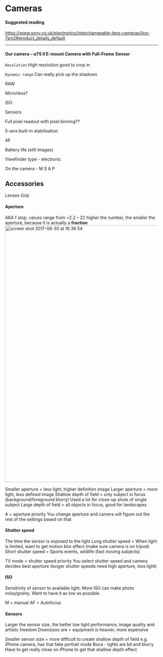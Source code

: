 # Cameras

#### Suggested reading

https://www.sony.co.uk/electronics/interchangeable-lens-cameras/ilce-7sm2#product_details_default


----------

#### Our camera – α7S II E-mount Camera with Full-Frame Sensor

`Resolution`
High resolution good to crop in

`Dynamic range`
Can really pick up the shadows

RAW

Mirrorless? 

ISO

Sensors

Full pixel readout with pixel binning??

5-axis built-in stabilisation

AF

Battery life (still images)

Viewfinder type - electronic 

On the camera - M S A P 


## Accessories

Lenses
Grip 

#### Aperture
AKA f stop, values range from  ~2.2 – 22
higher the number, the smaller the aperture, because it is actually a **fraction**
<img width="845" alt="screen shot 2017-08-30 at 16 36 54" src="https://user-images.githubusercontent.com/26869008/29881154-b06e87d2-8da1-11e7-8f09-5900fc4e8c06.png">

Smaller aperture = less light, higher definition image
Larger aperture = more light, less defined image
Shallow depth of field = only subject in focus (background/foreground blurry) Used a lot for close-up shots of single subject
Large depth of field = all objects in focus, good for landscapes 

A = aperture priority 
You change aperture and camera will figure out the rest of the settings based on that 

#### Shutter speed
The time the sensor is exposed to the light
Long shutter speed = When light is limited, want to get motion blur effect (make sure camera is on tripod)
Short shutter speed = Sports events, wildlife (fast moving subjects) 

TV mode = shutter speed priority
You select shutter speed and camera decides best aperture (longer shutter speeds need high aperture, less light) 

#### ISO
Sensitivity of sensor to available light.
More ISO can make photo noisy/grainy.
Want to have it as low as possible. 

M = manual 
AF = Autofocus 

#### Sensors
Larger the sensor size, the better low light performance, image quality and artistic freedom 
Downsizes are = equipment is heavier, more expensive

Smaller sensor size = more difficult to create shallow depth of field e.g. iPhone camera, has that fake portrait mode
Boca - lights are bit and blurry
Have to get really close on iPhone to get that shallow depth effect


